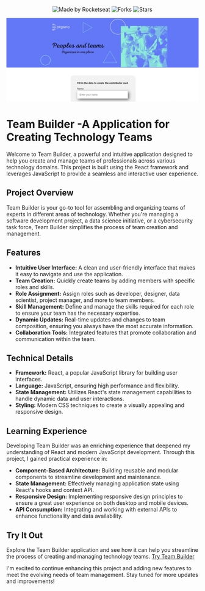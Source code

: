 <p align="center">
  <img src="https://img.shields.io/static/v1?label=Made%20by&message=Weslley&color=white&labelColor=8257E5" alt="Made by Rocketseat">
  <img src="https://img.shields.io/github/forks/weslleyolli/Organo?label=forks&message=MIT&color=white&labelColor=8257E5" alt="Forks">
  <img src="https://img.shields.io/github/stars/weslleyolli/Organo?label=stars&message=MIT&color=white&labelColor=8257E5" alt="Stars">
</p>
<p align="center">
    <img src="./Organo.png" alt="Preview">
</p>

# Team Builder -A Application for Creating Technology Teams

Welcome to Team Builder, a powerful and intuitive application designed to help you create and manage teams of professionals across various technology domains. This project is built using the React framework and leverages JavaScript to provide a seamless and interactive user experience.

## Project Overview

Team Builder is your go-to tool for assembling and organizing teams of experts in different areas of technology. Whether you're managing a software development project, a data science initiative, or a cybersecurity task force, Team Builder simplifies the process of team creation and management.

## Features

- **Intuitive User Interface:** A clean and user-friendly interface that makes it easy to navigate and use the application.
- **Team Creation:** Quickly create teams by adding members with specific roles and skills.
- **Role Assignment:** Assign roles such as developer, designer, data scientist, project manager, and more to team members.
- **Skill Management:** Define and manage the skills required for each role to ensure your team has the necessary expertise.
- **Dynamic Updates:** Real-time updates and changes to team composition, ensuring you always have the most accurate information.
- **Collaboration Tools:** Integrated features that promote collaboration and communication within the team.

## Technical Details

- **Framework:** React, a popular JavaScript library for building user interfaces.
- **Language:** JavaScript, ensuring high performance and flexibility.
- **State Management:** Utilizes React's state management capabilities to handle dynamic data and user interactions.
- **Styling:** Modern CSS techniques to create a visually appealing and responsive design.

## Learning Experience

Developing Team Builder was an enriching experience that deepened my understanding of React and modern JavaScript development. Through this project, I gained practical experience in:

- **Component-Based Architecture:** Building reusable and modular components to streamline development and maintenance.
- **State Management:** Effectively managing application state using React's hooks and context API.
- **Responsive Design:** Implementing responsive design principles to ensure a great user experience on both desktop and mobile devices.
- **API Consumption:** Integrating and working with external APIs to enhance functionality and data availability.

## Try It Out

Explore the Team Builder application and see how it can help you streamline the process of creating and managing technology teams. [Try Team Builder](https://example.com)

I'm excited to continue enhancing this project and adding new features to meet the evolving needs of team management. Stay tuned for more updates and improvements!

